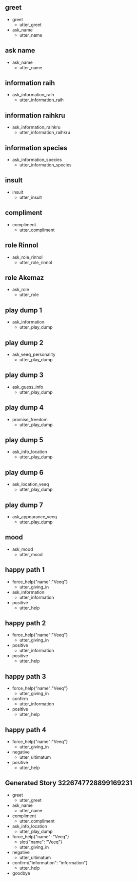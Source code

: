 ## greet
* greet
    - utter_greet
* ask_name 
    - utter_name

## ask name
* ask_name
    - utter_name

## information raih
* ask_information_raih
    - utter_information_raih

## information raihkru
* ask_information_raihkru
    - utter_information_raihkru

## information species
* ask_information_species
    - utter_information_species

## insult
* insult
    - utter_insult

## compliment
* compliment
    - utter_compliment

## role Rinnol
* ask_role_rinnol
    - utter_role_rinnol

## role Akemaz
* ask_role
    - utter_role

## play dump 1
* ask_information
    - utter_play_dump

## play dump 2
* ask_veeq_personality
    - utter_play_dump

## play dump 3
* ask_guess_info
    - utter_play_dump

## play dump 4
* promise_freedom
    - utter_play_dump

## play dump 5
* ask_info_location
    - utter_play_dump

## play dump 6
* ask_location_veeq
    - utter_play_dump

## play dump 7
* ask_appearance_veeq
    - utter_play_dump

## mood
* ask_mood
    - utter_mood

## happy path 1
* force_help{"name":"Veeq"} 
    - utter_giving_in
* ask_information
    - utter_information
* positive
    - utter_help

## happy path 2
* force_help{"name":"Veeq"}
    - utter_giving_in
* positive
    - utter_information
* positive
    - utter_help

## happy path 3
* force_help{"name":"Veeq"}
    - utter_giving_in
* confirm
    - utter_information
* positive
    - utter_help

## happy path 4
* force_help{"name":"Veeq"}
    - utter_giving_in
* negative
    - utter_ultimatum
* positive
    - utter_help

## Generated Story 3226747728899169231
* greet
    - utter_greet
* ask_name
    - utter_name
* compliment
    - utter_compliment
* ask_info_location
    - utter_play_dump
* force_help{"name": "Veeq"}
    - slot{"name": "Veeq"}
    - utter_giving_in
* negative
    - utter_ultimatum
* confirm{"information": "information"}
    - utter_help
* goodbye

